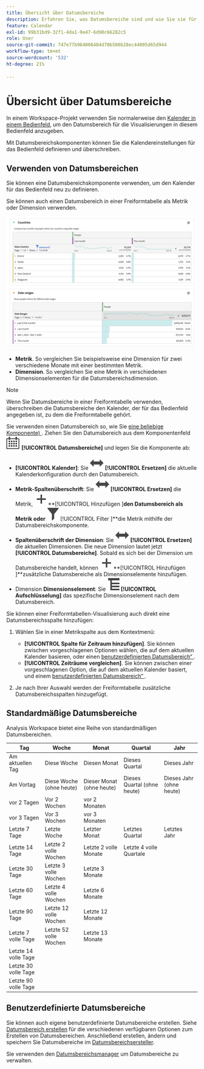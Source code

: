 ```yaml
---
title: Übersicht über Datumsbereiche
description: Erfahren Sie, was Datumsbereiche sind und wie Sie sie für die Berichterstellung verwenden können.
feature: Calendar
exl-id: 99b31bd9-32f1-4da1-9e47-6d90c66282c5
role: User
source-git-commit: 747e77b964006404d70b500b28ec44005d65d944
workflow-type: tm+mt
source-wordcount: '532'
ht-degree: 21%

---
```


# Übersicht über Datumsbereiche

In einem Workspace-Projekt verwenden Sie normalerweise den [Kalender in einem Bedienfeld](/help/analysis-workspace/c-panels/panels.md#calendar), um den Datumsbereich für die Visualisierungen in diesem Bedienfeld anzugeben.

Mit Datumsbereichskomponenten können Sie die Kalendereinstellungen für das Bedienfeld definieren und überschreiben.

<!-- Very old video, should we show it?

+++ View a video illustrating use of calendar and date ranges

>[!VIDEO](https://video.tv.adobe.com/v/24136?format=jpeg)

{{videoaa}}
+++

-->

## Verwenden von Datumsbereichen

Sie können eine Datumsbereichskomponente verwenden, um den Kalender für das Bedienfeld neu zu definieren.

Sie können auch einen Datumsbereich in einer Freiformtabelle als Metrik oder Dimension verwenden.

![Verwendung des Datumsbereichs](/help/components/date-ranges/assets/date-ranges-usage.png)

- **Metrik**. So vergleichen Sie beispielsweise eine Dimension für zwei verschiedene Monate mit einer bestimmten Metrik.
- **Dimension**. So vergleichen Sie eine Metrik in verschiedenen Dimensionselementen für die Datumsbereichsdimension.

>[!NOTE]
>
>Wenn Sie Datumsbereiche in einer Freiformtabelle verwenden, überschreiben die Datumsbereiche den Kalender, der für das Bedienfeld angegeben ist, zu dem die Freiformtabelle gehört.
>

Sie verwenden einen Datumsbereich so, wie Sie [eine beliebige Komponente) ](/help/components/overview.md#analysis-workspace-components). Ziehen Sie den Datumsbereich aus dem Komponentenfeld ![Kalender](/help/assets/icons/Calendar.svg) **[!UICONTROL Datumsbereiche]** und legen Sie die Komponente ab:

- **[!UICONTROL Kalender]**: Sie ![Umschalten](/help/assets/icons/Switch.svg) **[!UICONTROL Ersetzen]** die aktuelle Kalenderkonfiguration durch den Datumsbereich.
- **Metrik-Spaltenüberschrift**: Sie ![Umschalten](/help/assets/icons/Switch.svg) **[!UICONTROL Ersetzen]** die Metrik, ![Hinzufügen](/help/assets/icons/Add.svg)**[!UICONTROL Hinzufügen ]**den Datumsbereich als Metrik oder ![Filter](/help/assets/icons/Filter.svg)**[!UICONTROL  Filter ]**die Metrik mithilfe der Datumsbereichskomponente.
- **Spaltenüberschrift der Dimension**: Sie ![Umschalten](/help/assets/icons/Switch.svg) **[!UICONTROL Ersetzen]** die aktuellen Dimensionen. Die neue Dimension lautet jetzt **[!UICONTROL Datumsbereiche]**. Sobald es sich bei der Dimension um Datumsbereiche handelt, können ![Hinzufügen](/help/assets/icons/Add.svg)**[!UICONTROL Hinzufügen ]**zusätzliche Datumsbereiche als Dimensionselemente hinzufügen.
- Dimension **Dimensionselement**: Sie ![Aufschlüsselung](/help/assets/icons/Breakdown.svg)**[!UICONTROL Aufschlüsselung]** das spezifische Dimensionselement nach dem Datumsbereich.

Sie können einer Freiformtabellen-Visualisierung auch direkt eine Datumsbereichsspalte hinzufügen:

1. Wählen Sie in einer Metrikspalte aus dem Kontextmenü:

   - **[!UICONTROL Spalte für Zeitraum hinzufügen]**. Sie können zwischen vorgeschlagenen Optionen wählen, die auf dem aktuellen Kalender basieren, oder einen [benutzerdefinierten Datumsbereich“ ](#custom-date-ranges).
   - **[!UICONTROL Zeiträume vergleichen]**. Sie können zwischen einer vorgeschlagenen Option, die auf dem aktuellen Kalender basiert, und einem [benutzerdefinierten Datumsbereich“ ](#custom-date-ranges).

1. Je nach Ihrer Auswahl werden der Freiformtabelle zusätzliche Datumsbereichsspalten hinzugefügt.

## Standardmäßige Datumsbereiche

Analysis Workspace bietet eine Reihe von standardmäßigen Datumsbereichen.


| Tag | Woche | Monat | Quartal | Jahr |
|---|---|---|---|---|
| Am aktuellen Tag | Diese Woche | Diesen Monat | Dieses Quartal | Dieses Jahr |
| Am Vortag | Diese Woche (ohne heute) | Dieser Monat (ohne heute) | Dieses Quartal (ohne heute) | Dieses Jahr (ohne heute) |
| vor 2 Tagen | Vor 2 Wochen | vor 2 Monaten |   |  |
| vor 3 Tagen | Vor 3 Wochen | vor 3 Monaten |  | |
| Letzte 7 Tage | Letzte Woche | Letzter Monat | Letztes Quartal | Letztes Jahr |
| Letzte 14 Tage | Letzte 2 volle Wochen | Letzte 2 volle Monate | Letzte 4 volle Quartale | |
| Letzte 30 Tage | Letzte 3 volle Wochen | Letzte 3 Monate | | |
| Letzte 60 Tage | Letzte 4 volle Wochen | Letzte 6 Monate | | |
| Letzte 90 Tage | Letzte 12 volle Wochen | Letzte 12 Monate | | |
| Letzte 7 volle Tage | Letzte 52 volle Wochen | Letzte 13 Monate | | |
| Letzte 14 volle Tage | | | | |
| Letzte 30 volle Tage | | | | |
| Letzte 90 volle Tage | | | | |

<table style="table-layout:fixed">

## Benutzerdefinierte Datumsbereiche

Sie können auch eigene benutzerdefinierte Datumsbereiche erstellen. Siehe [Datumsbereich erstellen](/help/components/date-ranges/create.md) für die verschiedenen verfügbaren Optionen zum Erstellen von Datumsbereichen. Anschließend erstellen, ändern und speichern Sie Datumsbereiche im [Datumsbereichsersteller](create.md#date-range-builder).

Sie verwenden den [Datumsbereichsmanager](manage.md) um Datumsbereiche zu verwalten.
